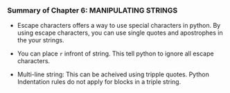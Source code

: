 ### Summary of Chapter 6: MANIPULATING STRINGS	

* Escape characters offers a way to use special characters in python. By using escape characters, you can use single quotes and apostrophes in the your strings.

* You can place `r` infront of string. This tell python to ignore all escape characters.


* Multi-line string: This can be acheived using tripple quotes. Python Indentation rules do not apply for blocks in a triple string.